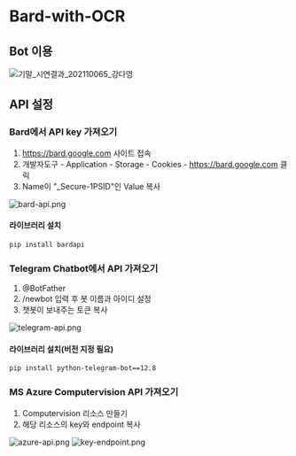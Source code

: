 # Bard-with-OCR

## Bot 이용
![기말_시연결과_202110065_강다영](https://github.com/riverallzero/Bard-with-OCR/assets/93754504/82fedc6a-aaec-4bdc-afac-52af1defd4bc)


## API 설정

### Bard에서 API key 가져오기
1. https://bard.google.com 사이트 접속 
2. 개발자도구 - Application - Storage - Cookies - https://bard.google.com 클릭
3. Name이 "_Secure-1PSID"인 Value 복사

![bard-api.png](https://github.com/riverallzero/Bard-with-OCR/assets/93754504/56156cd6-02b7-4a26-b4af-0311bc80e9b4)

#### 라이브러리 설치
```text
pip install bardapi
```

### Telegram Chatbot에서 API 가져오기
1. @BotFather
2. /newbot 입력 후 봇 이름과 아이디 설정
3. 챗봇이 보내주는 토큰 복사

![telegram-api.png](https://github.com/riverallzero/Bard-with-OCR/assets/93754504/65962797-a6bd-4fd4-9981-2aa1b70827e9)

#### 라이브러리 설치(버전 지정 필요)
```text
pip install python-telegram-bot==12.8
```

### MS Azure Computervision API 가져오기
1. Computervision 리소스 만들기
2. 해당 리소스의 key와 endpoint 복사

![azure-api.png](https://github.com/riverallzero/Bard-with-OCR/assets/93754504/f61c1a55-6048-4d26-bbf8-32dcc3df430f)
![key-endpoint.png](https://github.com/riverallzero/Bard-with-OCR/assets/93754504/8b5b167e-ef8d-4a1b-ab0d-dc36d4b8fbc4)
